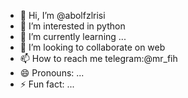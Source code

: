 - 👋 Hi, I’m @abolfzlrisi
- 👀 I’m interested in python
- 🌱 I’m currently learning ...
- 💞️ I’m looking to collaborate on web
- 📫 How to reach me telegram:@mr_fih
- 😄 Pronouns: ...
- ⚡ Fun fact: ...

<!---
abolfzlrisi/abolfzlrisi is a ✨ special ✨ repository because its `README.md` (this file) appears on your GitHub profile.
You can click the Preview link to take a look at your changes.
--->
